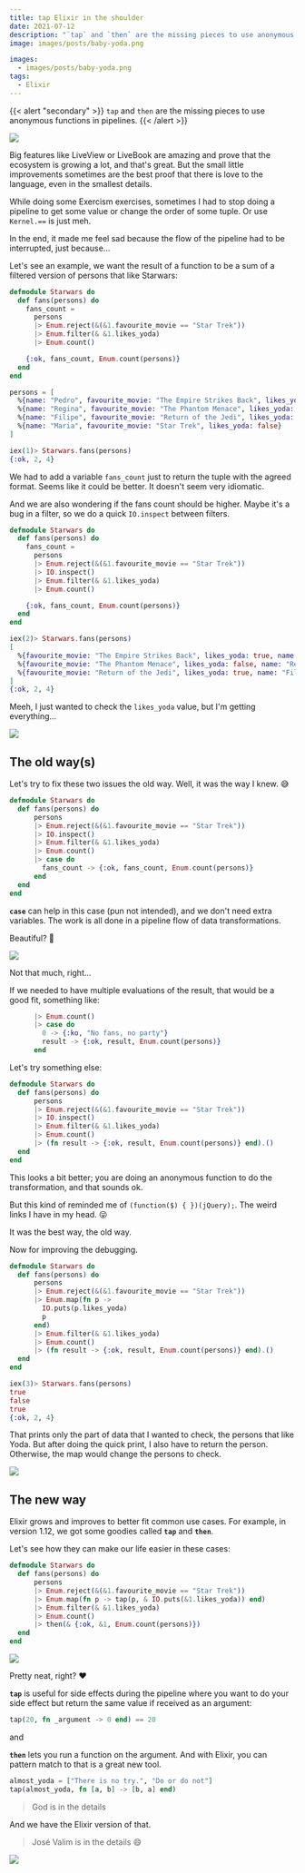 ```yaml
---
title: tap Elixir in the shoulder
date: 2021-07-12
description: "`tap` and `then` are the missing pieces to use anonymous functions in pipelines."
image: images/posts/baby-yoda.png

images:
  - images/posts/baby-yoda.png
tags:
  - Elixir
---
```


{{< alert "secondary" >}}
`tap` and `then` are the missing pieces to use anonymous functions in pipelines.
{{< /alert >}}

![](https://media.giphy.com/media/f9jfbOcTBLBAFXIABe/giphy.gif)

Big features like LiveView or LiveBook are amazing and prove that the ecosystem is growing a lot, and that's great. But the small little improvements sometimes are the best proof that there is love to the language, even in the smallest details.

While doing some Exercism exercises, sometimes I had to stop doing a pipeline to get some value or change the order of some tuple. Or use `Kernel.==` is just meh.

In the end, it made me feel sad because the flow of the pipeline had to be interrupted, just because...

Let's see an example, we want the result of a function to be a sum of a filtered version of persons that like Starwars:

```elixir
defmodule Starwars do
  def fans(persons) do
    fans_count =
      persons
      |> Enum.reject(&(&1.favourite_movie == "Star Trek"))
      |> Enum.filter(& &1.likes_yoda)
      |> Enum.count()

    {:ok, fans_count, Enum.count(persons)}
  end
end

persons = [
  %{name: "Pedro", favourite_movie: "The Empire Strikes Back", likes_yoda: true},
  %{name: "Regina", favourite_movie: "The Phantom Menace", likes_yoda: false},
  %{name: "Filipe", favourite_movie: "Return of the Jedi", likes_yoda: true},
  %{name: "Maria", favourite_movie: "Star Trek", likes_yoda: false}
]

iex(1)> Starwars.fans(persons)
{:ok, 2, 4}
```

We had to add a variable `fans_count` just to return the tuple with the agreed format. Seems like it could be better. It doesn't seem very idiomatic.

And we are also wondering if the fans count should be higher. Maybe it's a bug in a filter, so we do a quick `IO.inspect` between filters.

```elixir
defmodule Starwars do
  def fans(persons) do
    fans_count =
      persons
      |> Enum.reject(&(&1.favourite_movie == "Star Trek"))
      |> IO.inspect()
      |> Enum.filter(& &1.likes_yoda)
      |> Enum.count()

    {:ok, fans_count, Enum.count(persons)}
  end
end

iex(2)> Starwars.fans(persons)
[
  %{favourite_movie: "The Empire Strikes Back", likes_yoda: true, name: "Pedro"},
  %{favourite_movie: "The Phantom Menace", likes_yoda: false, name: "Regina"},
  %{favourite_movie: "Return of the Jedi", likes_yoda: true, name: "Filipe"}
]
{:ok, 2, 4}
```

Meeh, I just wanted to check the `likes_yoda` value, but I'm getting everything...

![](https://media.giphy.com/media/WkOAurEV1T42tCq5VF/giphy.gif)

## The old way(s)

Let's try to fix these two issues the old way. Well, it was the way I knew. 😅

```elixir
defmodule Starwars do
  def fans(persons) do
      persons
      |> Enum.reject(&(&1.favourite_movie == "Star Trek"))
      |> IO.inspect()
      |> Enum.filter(& &1.likes_yoda)
      |> Enum.count()
      |> case do
        fans_count -> {:ok, fans_count, Enum.count(persons)}
      end
  end
end
```

**`case`** can help in this case (pun not intended), and we don't need extra variables. The work is all done in a pipeline flow of data transformations.

Beautiful? 🤔

![](https://media.giphy.com/media/j6sijUUfTW2XL4KUNu/giphy.gif)

Not that much, right...

If we needed to have multiple evaluations of the result, that would be a good fit, something like:

```elixir
      |> Enum.count()
      |> case do
        0 -> {:ko, "No fans, no party"}
        result -> {:ok, result, Enum.count(persons)}
      end
```

Let's try something else:

```elixir
defmodule Starwars do
  def fans(persons) do
      persons
      |> Enum.reject(&(&1.favourite_movie == "Star Trek"))
      |> IO.inspect()
      |> Enum.filter(& &1.likes_yoda)
      |> Enum.count()
      |> (fn result -> {:ok, result, Enum.count(persons)} end).()
  end
end
```

This looks a bit better; you are doing an anonymous function to do the transformation, and that sounds ok.

But this kind of reminded me of `(function($) { })(jQuery);`. The weird links I have in my head. 😜

It was the best way, the old way.

Now for improving the debugging.

```elixir
defmodule Starwars do
  def fans(persons) do
      persons
      |> Enum.reject(&(&1.favourite_movie == "Star Trek"))
      |> Enum.map(fn p ->
        IO.puts(p.likes_yoda)
        p
      end)
      |> Enum.filter(& &1.likes_yoda)
      |> Enum.count()
      |> (fn result -> {:ok, result, Enum.count(persons)} end).()
  end
end

iex(3)> Starwars.fans(persons)
true
false
true
{:ok, 2, 4}
```

That prints only the part of data that I wanted to check, the persons that like Yoda. But after doing the quick print, I also have to return the person. Otherwise, the map would change the persons to check.

![](https://media.giphy.com/media/3jVlAzkbvVRfRPsThL/giphy.gif)

## The new way

Elixir grows and improves to better fit common use cases. For example, in version 1.12, we got some goodies called **`tap`** and **`then`**.

Let's see how they can make our life easier in these cases:

```elixir
defmodule Starwars do
  def fans(persons) do
      persons
      |> Enum.reject(&(&1.favourite_movie == "Star Trek"))
      |> Enum.map(fn p -> tap(p, & IO.puts(&1.likes_yoda)) end)
      |> Enum.filter(& &1.likes_yoda)
      |> Enum.count()
      |> then(& {:ok, &1, Enum.count(persons)})
  end
end
```

![](https://media.giphy.com/media/Ld77zD3fF3Run8olIt/giphy.gif)

Pretty neat, right? ♥

**`tap`** is useful for side effects during the pipeline where you want to do your side effect but return the same value if received as an argument:

```elixir
tap(20, fn _argument -> 0 end) == 20
```

and

**`then`** lets you run a function on the argument. And with Elixir, you can pattern match to that is a great new tool.

```elixir
almost_yoda = ["There is no try.", "Do or do not"]
tap(almost_yoda, fn [a, b] -> [b, a] end)
```

> God is in the details

And we have the Elixir version of that.

> José Valim is in the details 😄

![](https://media.giphy.com/media/KFhwTLFngMTd3GDbd3/giphy.gif)
